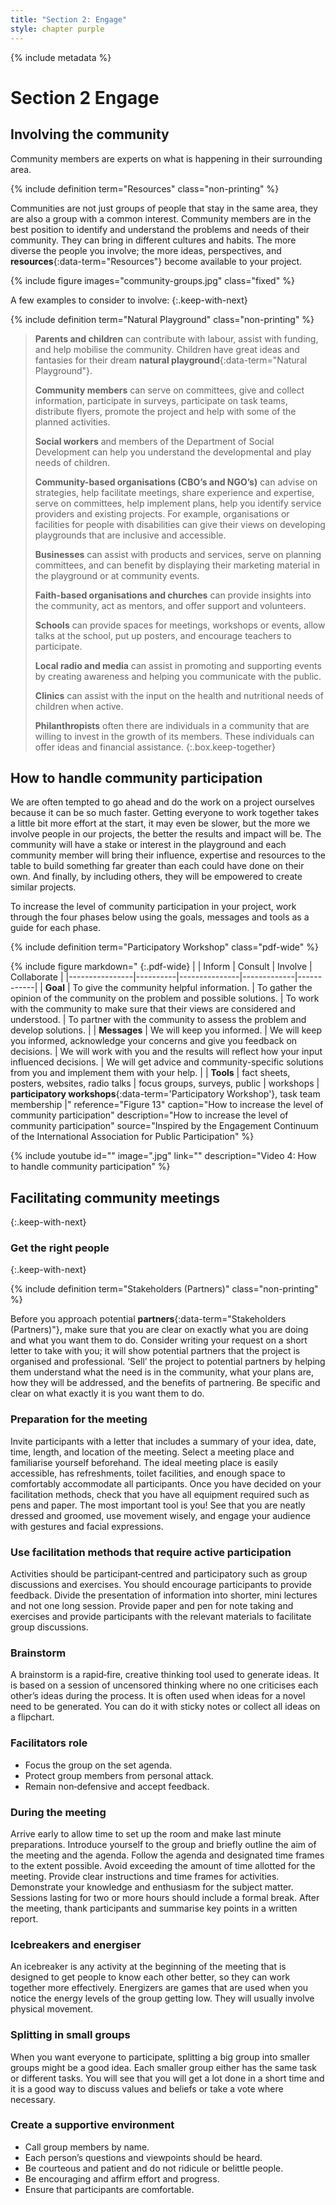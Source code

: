 ```yaml
---
title: "Section 2: Engage"
style: chapter purple
---
```


{% include metadata %}

# **Section 2** Engage

## Involving the community

Community members are experts on what is happening in their surrounding area.

{% include definition term="Resources" class="non-printing" %}

Communities are not just groups of people that stay in the same area, they are also a group with a common interest. Community members are in the best position to identify and understand the problems and needs of their community. They can bring in different cultures and habits. The more diverse the people you involve; the more ideas, perspectives, and **resources**{:data-term="Resources"} become available to your project.

{% include figure
   images="community-groups.jpg"
   class="fixed"
%}

A few examples to consider to involve:
{:.keep-with-next}

{% include definition term="Natural Playground" class="non-printing" %}

> **Parents and children** can contribute with labour, assist with funding, and help mobilise the community. Children have great ideas and fantasies for their dream **natural playground**{:data-term="Natural Playground"}.
> 
> **Community members** can serve on committees, give and collect information, participate in surveys, participate on task teams, distribute flyers, promote the project and help with some of the planned activities.
> 
> **Social workers** and members of the Department of Social Development can help you understand the developmental and play needs of children.
> 
> **Community-based organisations (CBO’s and NGO’s)** can advise on strategies, help facilitate meetings, share experience and expertise, serve on committees, help implement plans, help you identify service providers and existing projects. For example, organisations or facilities for people with disabilities can give their views on developing playgrounds that  are inclusive and accessible.
> 
> **Businesses** can assist with products and services, serve on planning committees, and can benefit by displaying their marketing material in the playground or at community events.
> 
> **Faith-based organisations and churches** can provide insights into the community, act as mentors, and offer support and volunteers.
> 
> **Schools** can provide spaces for meetings, workshops or events, allow talks at the school, put up posters, and encourage teachers to participate.
> 
> **Local radio and media** can assist in promoting and supporting events by creating awareness and helping you communicate with the public.
> 
> **Clinics** can assist with the input on the health and nutritional needs of children when active.
> 
> **Philanthropists** often there are individuals in a community that are willing to invest in the growth of its members. These individuals can offer ideas and financial assistance.
{:.box.keep-together}

## How to handle community participation

We are often tempted to go ahead and do the work on a project ourselves because it can be so much faster. Getting everyone to work together takes a little bit more effort at the start, it may even be slower, but the more we involve people in our projects, the better the results and impact will be. The community will have a stake or interest in the playground and each community member will bring their influence, expertise and resources to the table to build something far greater than each could have done on their own. And finally, by including others, they will be empowered to create similar projects.

To increase the level of community participation in your project, work through the four phases below using the goals, messages and tools as a guide for each phase.

{% include definition term="Participatory Workshop" class="pdf-wide" %}

{% include figure
   markdown="
   {:.pdf-wide}
   |   | Inform         | Consult | Involve | Collaborate |
|----------------|----------|---------------|-------------|------------|
| **Goal**           | To give the community helpful information.      | To gather the opinion of the community on the problem and possible solutions.  | To work with the community to make sure that their views are considered and understood.  | To partner with the community to assess the problem and develop solutions.  |
| **Messages** | We will keep you informed.           | We will keep you informed, acknowledge your concerns and give you feedback on decisions. | We will work with you and the results will reflect how your input influenced decisions.  |  We will get advice and community-specific solutions from you and implement them with your help. | 
| **Tools**           | fact sheets, posters, websites, radio talks  | focus groups, surveys, public  |  workshops | **participatory workshops**{:data-term='Participatory Workshop'}, task team membership |"
   reference="Figure 13"
   caption="How to increase the level of community participation"
   description="How to increase the level of community participation"
   source="Inspired by the Engagement Continuum of the International Association for Public Participation"
%}

{% include youtube
    id=""
    image=".jpg"
    link=""
    description="Video 4: How to handle community participation"
%}

## Facilitating community meetings
{:.keep-with-next}

### Get the right people
{:.keep-with-next}

{% include definition term="Stakeholders (Partners)" class="non-printing" %}

Before you approach potential **partners**{:data-term="Stakeholders (Partners)"}, make sure that you are clear on exactly what you are doing and what you want them to do. Consider writing your request on a short letter to take with you; it will show potential partners that the project is organised and professional. ‘Sell’ the project to potential partners by helping them understand what the need is in the community, what your plans are, how they will be addressed, and the benefits of partnering. Be specific and clear on what exactly it is you want them to do.

### Preparation for the meeting

Invite participants with a letter that includes a summary of your idea, date, time, length, and location of the meeting. Select a meeting place and familiarise yourself beforehand. The ideal meeting place is easily accessible, has refreshments, toilet facilities, and enough space to comfortably accommodate all participants. Once you have decided on your facilitation methods, check that you have all equipment required such as pens and paper. The most important tool is you! See that you are neatly dressed and groomed, use movement wisely, and engage your audience with gestures and facial expressions.

### Use facilitation methods that require active participation

Activities should be participant‐centred and participatory such as group discussions and exercises. You should encourage participants to provide feedback. Divide the presentation of information into shorter, mini lectures and not one long session. Provide paper and pen for note taking and exercises and provide participants with the relevant materials to facilitate group discussions.

### Brainstorm

A brainstorm is a rapid‐fire, creative thinking tool used to generate ideas. It is based on a session of uncensored thinking where no one criticises each other’s ideas during the process. It is often used when ideas for a novel need to be generated. You can do it with sticky notes or collect all ideas on a flipchart.

### Facilitators role

*   Focus the group on the set agenda.
*   Protect group members from personal attack.
*   Remain non‐defensive and accept feedback.

### During the meeting

Arrive early to allow time to set up the room and make last minute preparations. Introduce yourself to the group and briefly outline the aim of the meeting and the agenda. Follow the agenda and designated time frames to the extent possible. Avoid exceeding the amount of time allotted for the meeting. Provide clear instructions and time frames for activities. Demonstrate your knowledge and enthusiasm for the subject matter. Sessions lasting for two or more hours should include a formal break. After the meeting, thank participants and summarise key points in a written report.

### Icebreakers and energiser

An icebreaker is any activity at the beginning of the meeting that is designed to get people to know each other better, so they can work together more effectively. Energizers are games that are used when you notice the energy levels of the group getting low. They will usually involve physical movement.

### Splitting in small groups

When you want everyone to participate, splitting a big group into smaller groups might be a good idea. Each smaller group either has the same task or different tasks. You will see that you will get a lot done in a short time and it is a good way to discuss values and beliefs or take a vote where necessary.

### Create a supportive environment

*   Call group members by name.
*   Each person’s questions and viewpoints should be heard.
*   Be courteous and patient and do not ridicule or belittle people.
*   Be encouraging and affirm effort and progress.
*   Ensure that participants are comfortable.
